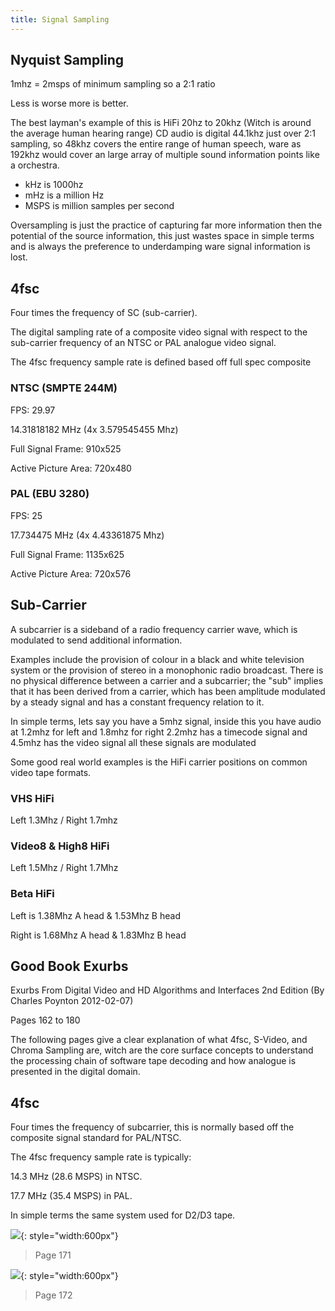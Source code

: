 ```yaml
---
title: Signal Sampling
---
```


## Nyquist Sampling


1mhz = 2msps of minimum sampling so a 2:1 ratio

Less is worse more is better. 

The best layman's example of this is HiFi 20hz to 20khz (Witch is around the average human hearing range) CD audio is digital 44.1khz just over 2:1 sampling, so 48khz covers the entire range of human speech, ware as 192khz would cover an large array of multiple sound information points like a orchestra.

* kHz is 1000hz
* mHz is a million Hz
* MSPS is million samples per second

Oversampling is just the practice of capturing far more information then the potential of the source information, this just wastes space in simple terms and is always the preference to underdamping ware signal information is lost. 


## 4fsc


Four times the frequency of SC (sub-carrier).

The digital sampling rate of a composite video signal with respect to the sub-carrier frequency of an NTSC or PAL analogue video signal.

The 4fsc frequency sample rate is defined based off full spec composite

### NTSC (SMPTE 244M)

FPS: 29.97

14.31818182 MHz (4x 3.579545455 Mhz)

Full Signal Frame: 910x525

Active Picture Area: 720x480

### PAL (EBU 3280)

FPS: 25

17.734475 MHz (4x 4.43361875 Mhz)

Full Signal Frame: 1135x625

Active Picture Area: 720x576


## Sub-Carrier


A subcarrier is a sideband of a radio frequency carrier wave, which is modulated to send additional information.

Examples include the provision of colour in a black and white television system or the provision of stereo in a monophonic radio broadcast. There is no physical difference between a carrier and a subcarrier; the "sub" implies that it has been derived from a carrier, which has been amplitude modulated by a steady signal and has a constant frequency relation to it.

In simple terms, lets say you have a 5mhz signal, inside this you have audio at 1.2mhz for left and 1.8mhz for right 2.2mhz has a timecode signal and 4.5mhz has the video signal all these signals are modulated

Some good real world examples is the HiFi carrier positions on common video tape formats. 


### VHS HiFi

Left 1.3Mhz / Right 1.7mhz

### Video8 & High8 HiFi

Left 1.5Mhz / Right 1.7Mhz

### Beta HiFi

Left is 1.38Mhz A head & 1.53Mhz B head

Right is 1.68Mhz A head & 1.83Mhz B head


## Good Book Exurbs


Exurbs From Digital Video and HD Algorithms and Interfaces 2nd Edition (By Charles Poynton 2012-02-07)

Pages 162 to 180

The following pages give a clear explanation of what 4fsc, S-Video, and Chroma Sampling are, witch are the core surface concepts to understand the processing chain of software tape decoding and how analogue is presented in the digital domain.


## 4fsc

Four times the frequency of subcarrier, this is normally based off the composite signal standard for PAL/NTSC.

The 4fsc frequency sample rate is typically:

14.3 MHz (28.6 MSPS) in NTSC.

17.7 MHz (35.4 MSPS) in PAL.

In simple terms the same system used for D2/D3 tape.


![](assets/docs/Book-Extracts/Poynton/Book-02/Page-171.png#FIXME){: style="width:600px"}

> Page 171


![](assets/docs/Book-Extracts/Poynton/Book-02/Page-172.png#FIXME){: style="width:600px"}

> Page 172
